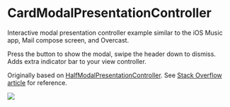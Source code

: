 # CardModalPresentationController

Interactive modal presentation controller example similar to the iOS Music app, Mail compose screen, and Overcast.

Press the button to show the modal, swipe the header down to dismiss. Adds extra indicator bar to your view controller.

Originally based on [HalfModalPresentationController](https://github.com/martinnormark/HalfModalPresentationController). See [Stack Overflow article](https://stackoverflow.com/questions/43530231/is-there-a-public-api-for-card-view-ui-that-can-be-seen-across-ios-10) for reference.

![](https://user-images.githubusercontent.com/3298414/41265410-1957d5fc-6e2d-11e8-96db-dbfd29c880bd.gif)
